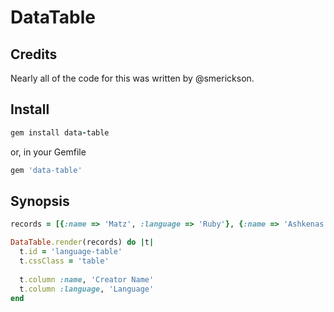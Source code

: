# DataTable

## Credits
Nearly all of the code for this was written by @smerickson. 

## Install
```ruby
gem install data-table
```

or, in your Gemfile

```ruby
gem 'data-table'
```

## Synopsis
```ruby
records = [{:name => 'Matz', :language => 'Ruby'}, {:name => 'Ashkenas', :language => 'CoffeeScript'}, {:name => 'Guido', :language => 'Python'}]

DataTable.render(records) do |t|
  t.id = 'language-table'
  t.cssClass = 'table'
  
  t.column :name, 'Creator Name'
  t.column :language, 'Language'
end
```
